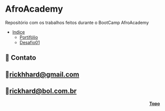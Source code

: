 <h1 id="topo">AfroAcademy</h1>
Repositório com os trabalhos feitos durante o BootCamp AfroAcademy


* [Indice](#funciona)
    * [Portifólio](https://github.com/RickHardBR/AfroAcademy/tree/master/portifolio)
    * [Desafio01](https://github.com/RickHardBR/AfroAcademy/tree/master/desafio01)

## 💛 Contato

## 📧rickhhard@gmail.com

## 📧rickhard@bol.com.br

<h4 align="right"><a href="#topo">Topo</a></h4>
